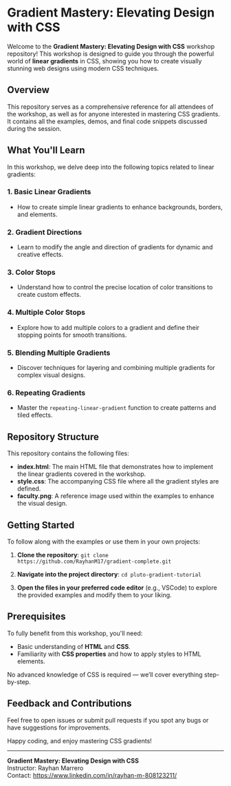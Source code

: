 # Gradient Mastery: Elevating Design with CSS

Welcome to the **Gradient Mastery: Elevating Design with CSS** workshop repository! This workshop is designed to guide you through the powerful world of **linear gradients** in CSS, showing you how to create visually stunning web designs using modern CSS techniques.

## Overview

This repository serves as a comprehensive reference for all attendees of the workshop, as well as for anyone interested in mastering CSS gradients. It contains all the examples, demos, and final code snippets discussed during the session.

## What You'll Learn

In this workshop, we delve deep into the following topics related to linear gradients:

### 1. **Basic Linear Gradients**
   - How to create simple linear gradients to enhance backgrounds, borders, and elements.

### 2. **Gradient Directions**
   - Learn to modify the angle and direction of gradients for dynamic and creative effects.

### 3. **Color Stops**
   - Understand how to control the precise location of color transitions to create custom effects.

### 4. **Multiple Color Stops**
   - Explore how to add multiple colors to a gradient and define their stopping points for smooth transitions.

### 5. **Blending Multiple Gradients**
   - Discover techniques for layering and combining multiple gradients for complex visual designs.

### 6. **Repeating Gradients**
   - Master the `repeating-linear-gradient` function to create patterns and tiled effects.

## Repository Structure

This repository contains the following files:

- **index.html**: The main HTML file that demonstrates how to implement the linear gradients covered in the workshop.
- **style.css**: The accompanying CSS file where all the gradient styles are defined.
- **faculty.png**: A reference image used within the examples to enhance the visual design.

## Getting Started

To follow along with the examples or use them in your own projects:

1. **Clone the repository**:
   `git clone https://github.com/RayhanM17/gradient-complete.git`

2. **Navigate into the project directory**:
   `cd pluto-gradient-tutorial`

3. **Open the files in your preferred code editor** (e.g., VSCode) to explore the provided examples and modify them to your liking.

## Prerequisites

To fully benefit from this workshop, you'll need:

- Basic understanding of **HTML** and **CSS**.
- Familiarity with **CSS properties** and how to apply styles to HTML elements.

No advanced knowledge of CSS is required — we’ll cover everything step-by-step.

## Feedback and Contributions

Feel free to open issues or submit pull requests if you spot any bugs or have suggestions for improvements.

Happy coding, and enjoy mastering CSS gradients!

---

**Gradient Mastery: Elevating Design with CSS**  
Instructor: Rayhan Marrero  
Contact: https://www.linkedin.com/in/rayhan-m-808123211/

